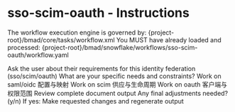 # sso-scim-oauth - Instructions

<critical>The workflow execution engine is governed by: {project-root}/bmad/core/tasks/workflow.xml</critical>
<critical>You MUST have already loaded and processed: {project-root}/bmad/snowflake/workflows/sso-scim-oauth/workflow.yaml</critical>

<workflow>

<step n="1" goal="Understand Requirements">
<action>Ask the user about their requirements for this identity federation (sso/scim/oauth)</action>
<ask>What are your specific needs and constraints?</ask>
</step>

<step n="2" goal="SAML/OIDC 配置与映射">
<action>Work on saml/oidc 配置与映射</action>
<template-output section="sso"/>
</step>

<step n="3" goal="SCIM 供应与生命周期">
<action>Work on scim 供应与生命周期</action>
<template-output section="scim"/>
</step>

<step n="4" goal="OAuth 客户端与权限范围">
<action>Work on oauth 客户端与权限范围</action>
<template-output section="oauth"/>
</step>

<step n="5" goal="Review and Finalize">
<action>Review complete document output</action>
<ask>Any final adjustments needed? (y/n)</ask>
<check>If yes:</check>
  <action>Make requested changes and regenerate output</action>
</step>

</workflow>
